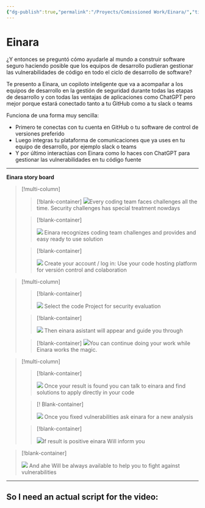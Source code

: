 ```yaml
---
{"dg-publish":true,"permalink":"/Proyects/Comissioned Work/Einara/","title":"Einara","updated":"2023-12-30T18:06:10.191-05:00"}
---
```



# Einara

¿Y entonces se preguntó cómo ayudarle al mundo a construir software seguro haciendo posible que los equipos de desarrollo pudieran gestionar las vulnerabilidades de código en todo el ciclo de desarrollo de software?

Te presento a Einara, un copiloto inteligente que va a acompañar a los equipos de desarrollo en la gestión de seguridad durante todas las etapas de desarrollo y con todas las ventajas de aplicaciones como ChatGPT pero mejor porque estará conectado tanto a tu GitHub como a tu slack o teams

Funciona de una forma muy sencilla:

- Primero te conectas con tu cuenta en GitHub o tu software de control de versiones preferido
- Luego integras tu plataforma de comunicaciones que ya uses en tu equipo de desarrollo, por ejemplo slack o teams
- Y por último interactúas con Einara como lo haces con ChatGPT para gestionar las vulnerabilidades en tu código fuente

- - - 

**Einara story board**

> [!multi-column]
> > [!blank-container]
> > ![](file:///C:/Users/Ezma/AppData/Local/Packages/oice_16_974fa576_32c1d314_1e12/AC/Temp/msohtmlclip1/01/clip_image001.png)Every coding team faces challenges all the time.
> > Security challenges has special treatment nowdays
> 
> > [!blank-container]
> > 
> > ![](file:///C:/Users/Ezma/AppData/Local/Packages/oice_16_974fa576_32c1d314_1e12/AC/Temp/msohtmlclip1/01/clip_image002.png) Einara recognizes coding team challenges and provides and easy ready to use solution
> > 
> 
> > [!blank-container]
> > 
> > ![](file:///C:/Users/Ezma/AppData/Local/Packages/oice_16_974fa576_32c1d314_1e12/AC/Temp/msohtmlclip1/01/clip_image003.png) Create your account / log in:
> > Use your code hosting platform for versión control and colaboration
> > 

> [!multi-column]
> > [!blank-container]
> > 
> > ![](file:///C:/Users/Ezma/AppData/Local/Packages/oice_16_974fa576_32c1d314_1e12/AC/Temp/msohtmlclip1/01/clip_image004.png) Select the code Project for security evaluation
> > 
> 
> > [!blank-container]
> > 
> > ![](file:///C:/Users/Ezma/AppData/Local/Packages/oice_16_974fa576_32c1d314_1e12/AC/Temp/msohtmlclip1/01/clip_image005.png) Then einara asistant will appear and guide you through
> > 
> 
> > [!blank-container]
> > ![](file:///C:/Users/Ezma/AppData/Local/Packages/oice_16_974fa576_32c1d314_1e12/AC/Temp/msohtmlclip1/01/clip_image006.png)You can continue doing your work while Einara works the magic.
> > 

> [!multi-column]
> > [!blank-container]
> > 
> > ![](file:///C:/Users/Ezma/AppData/Local/Packages/oice_16_974fa576_32c1d314_1e12/AC/Temp/msohtmlclip1/01/clip_image007.png) Once your result is found you can talk to einara and find solutions to apply directly in your code
> > 
> 
> > [! Blank-container]
> > 
> > ![](file:///C:/Users/Ezma/AppData/Local/Packages/oice_16_974fa576_32c1d314_1e12/AC/Temp/msohtmlclip1/01/clip_image008.png) Once you fixed vulnerabilities ask einara for a new analysis
> > 
> 
> > [!blank-container]
> > 
> > ![](file:///C:/Users/Ezma/AppData/Local/Packages/oice_16_974fa576_32c1d314_1e12/AC/Temp/msohtmlclip1/01/clip_image009.png)If result is positive einara Will inform you
> > 
> 

> [!blank-container]
> 
> ![](file:///C:/Users/Ezma/AppData/Local/Packages/oice_16_974fa576_32c1d314_1e12/AC/Temp/msohtmlclip1/01/clip_image010.png) And ahe Will be always available to help you to fight against vulnerabilities
>

---
## So I need an actual script for the video:


